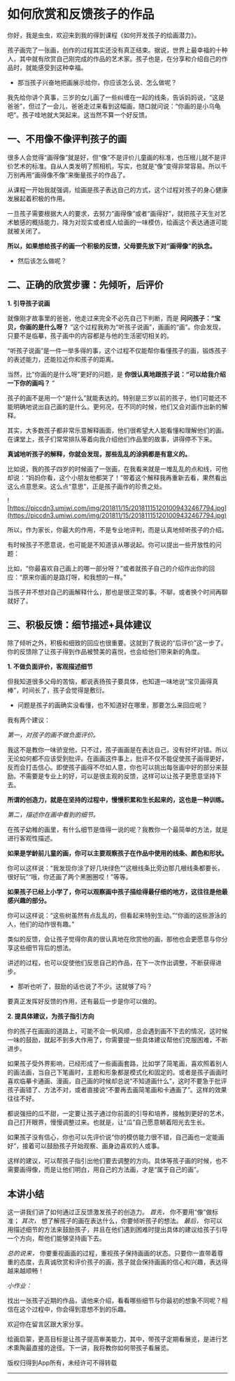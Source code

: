 # 如何欣赏和反馈孩子的作品

你好，我是虫虫，欢迎来到我的得到课程《如何开发孩子的绘画潜力》。

孩子画完了一张画，创作的过程其实还没有真正结束。据说，世界上最幸福的十种人，其中就有欣赏自己刚完成的作品的艺术家。孩子也是，在分享和介绍自己的作品时，就能感受到这种幸福。

* 那当孩子兴奋地把画展示给你，你应该怎么说、怎么做呢？

我先给你讲个真事，三岁的女儿画了一些纠缠在一起的线条，告诉妈妈说，“这是爸爸”，但过了一会儿，爸爸走过来看到这幅画，随口就问说：“你画的是小乌龟吧”。孩子哇地就大哭起来。这当然不算一个好反馈。

## 一、不用像不像评判孩子的画

很多人会觉得“画得像”就是好，但“像”不是评价儿童画的标准，也压根儿就不是评价艺术的标准。自从人类发明了照相机，写实，也就是“像”变得非常容易。所以千万别再用“画得像不像”来衡量孩子的作品了。

从课程一开始我就强调，绘画是孩子表达自己的方式，这个过程对孩子的身心健康发展起着积极的作用。

一旦孩子需要根据大人的要求，去努力“画得像”或者“画得好”，就把孩子天生对艺术敏感的概括能力，降为对现实或者成人绘画的一味模仿，绘画这个表达通道可能就被关闭了。

 **所以，如果想给孩子的画一个积极的反馈，父母要先放下对“画得像”的执念。**

* 然后该怎么做呢？

## 二、正确的欣赏步骤：先倾听，后评价

 **1. 引导孩子说画**

就像刚才故事里的爸爸，他走过来完全不必先自己下判断，而是 **问问孩子：“宝贝，你画的是什么呀？** ”这个过程我称为“听孩子说画”，画画的“画”。你会发现，只要不是临摹，孩子画中的内容都是与他的生活密切相关的。

“听孩子说画”是一件一举多得的事，这个过程不仅能帮你看懂孩子的画，锻炼孩子的表述能力，还能拉近你和孩子的距离。

当然，比“你画的是什么呀”更好的问题，是 **你很认真地跟孩子说：“可以给我介绍一下你的画吗？** ”

孩子的画不是用一个“是什么”就能表达的。特别是三岁以前的孩子，他们可能还不能明确地说出自己画的是什么。更何况，在不同的时候，他们又会对画作出新的解释。

其实，大多数孩子都非常乐意解释画面，他们很希望大人能看懂和理解他们的画。在课堂上，孩子们常常排队等着向我介绍他们作品里的故事，讲得停不下来。

 **真诚地听孩子的解释，你就会发现，那些乱乱的涂鸦都是有意义的。**

比如说，我的孩子四岁的时候画了一张画，在我看来就是一堆乱乱的点和线，可他却说：“妈妈你看，这个小朋友他都哭了！”带着这个解释我再重新去看，果然看出这么点意思来。这么点“意思”，正是孩子画作的珍贵之处。

![https://piccdn3.umiwi.com/img/201811/15/201811151201009432467794.jpg](https://piccdn3.umiwi.com/img/201811/15/201811151201009432467794.jpg)

所以，作为家长，你最大的作用，不是专业地评判，而是认真地倾听孩子的介绍。

有时候孩子不愿意说，也可能是不知道该从哪说起。你可以提出一些开放性的问题：

比如，“你最喜欢自己画上的哪一部分呀？”或者就孩子自己的介绍作出你的回应：“原来你画的是路灯呀，和我想的一样。”

当孩子并不想对自己的画解释什么，那也是很正常的事。不聊，或者换个时间再聊就好了。

## 三、积极反馈：细节描述+具体建议

除了倾听之外，积极和细致的回应也很重要。这就到了我说的“后评价”这一步了。你的反馈除了让孩子得到作品被赞美的喜悦，也会给他们带来新的角度。

 **1. 不做负面评价，客观描述细节**

但我知道很多父母的苦恼，都说表扬孩子要具体，也知道一味地说“宝贝画得真棒”，时间长了，孩子会觉得是敷衍。

* 问题是孩子的画确实没看懂，也不知道好在哪里，那要怎么来回应呢？

我有两个建议：

 *第一，对孩子的画不做负面评价。*

我这不是教你一味骄宠他，只不过，孩子画画是在表达自己，没有好坏对错。所以无论如何都不应该受到批评。在画画这件事上，批评不仅不能促使孩子画得更好，反而会打击信心。即使孩子画得不尽如人意，你也可以挑出每张画中好的部分来鼓励。不需要是专业上的好，可以是很主观的反馈，这样可以让孩子更愿意坚持下去。

 **所谓的创造力，就是在坚持的过程中，慢慢积累和生长起来的，这也是一种训练。**

 *第二，描述你在画中看到的细节。*

在孩子幼稚的画里，有什么细节是值得一说的呢？我教你一个最简单的方法，就是进行客观性描述。

 **如果是学龄前儿童的画，你可以主要观察孩子在作品中使用的线条、颜色和形状。**

你可以这样说：“我发现你涂了好几块绿色”“这根线条比旁边那几根线条都要长，很好玩”“哦，你还画了两个黑圈圈哎！”等等。

 **如果孩子已经上小学了，你可以观察画中孩子描绘得最仔细的地方，这往往是他最感兴趣的部分。**

你可以这样说：“这些树虽然有点乱乱的，但看起来特别生动。”“你画的这些游泳的人，他们的动作很有趣。”

类似的反馈，会让孩子觉得你真的很认真地在欣赏他的画，那他也会更愿意与你分享这些细节背后的想法。

讲述的过程，也可以促使他们反思自己的作品，在下一次作出调整，不断获得进步。

* 那听也听了，鼓励的话也说了不少。这就够了吗？

要真正发挥好反馈的作用，还有最后一步是你可以做的。

 **2. 提具体建议，为孩子指引方向**

你的孩子在画画的道路上，可能不会一帆风顺，总会遇到画不下去的情况，这时候一味的鼓励，就起不到多大作用了，你需要提一些具体建议帮他们克服困难，不断进步。

如果孩子受外界影响，已经形成了一些画画套路，比如学了简笔画，喜欢照着别人的画法画，当自己下笔画时，主题和形象都是模式化和固定的。或者是孩子画画时喜欢临摹卡通画、漫画，自己画的时候却总说“不知道画什么”，这时不要急于批评孩子画错了、方法不对，或者直接说“不要再去画简笔画和卡通画了”。这样的效果往往不好。

都说强扭的瓜不甜，一定要让孩子通过你前面的引导和培养，接触到更好的艺术，自己打开眼界，慢慢调整过来。也就是，让“瓜”自己愿意朝着阳光去生长。

如果孩子没有信心，你也可以先评价说“你的模仿能力很不错，自己画也一定能画好”，接着可以鼓励孩子开始观察、画身边喜欢的人或事。

这样的建议，可以帮孩子指引出他们要去调整的方向。具体等孩子画的时候，也不需要画得像，而是让他们明白，用自己的方法画，才是“属于自己的画”。

## 本讲小结

这一讲我们讲了如何通过正反馈激发孩子的创造力。 *首先，* 你不要用“像”做标准； *其次，* 想了解孩子的画在表达什么，你要倾听孩子的想法。 *最后，* 你可以用描述细节的方法来鼓励孩子，并且在他们遇到困难时提出具体的建议给孩子引导一个方向，帮他们能够坚持画下去。

 *总的说来，* 你要重视画画的过程，重视孩子保持画画的状态。只要你一直带着尊重的态度，去真诚欣赏和评价孩子的画，孩子就会保持画画的信心和兴趣，表达得越来越顺畅！

 *小作业：*

找出一张孩子近期的作品，请他来介绍，看看哪些细节与你最初的想象不同呢？相信在这个过程中，你会得到意想不到的乐趣。

欢迎你在留言区跟大家分享。

绘画启蒙，更高目标是让孩子提高审美能力，其中，带孩子定期看展览，是进行艺术熏陶最直接的途径。下一讲，我将教你如何带孩子看展览。

版权归得到App所有，未经许可不得转载

---
